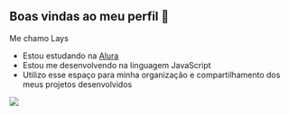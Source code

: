 ## Boas vindas ao meu perfil 🖤

Me chamo Lays

- Estou estudando na [Alura](alura.com.br)
- Estou me desenvolvendo na linguagem JavaScript
- Utilizo esse espaço para minha organização e compartilhamento dos meus projetos desenvolvidos


![](https://media.tenor.com/0mZ9LH6-kssAAAAi/batman-comics.gif)
